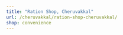 ```yaml
---
title: "Ration Shop, Cheruvakkal"
url: /cheruvakkal/ration-shop-cheruvakkal/
shop: convenience
---
```

